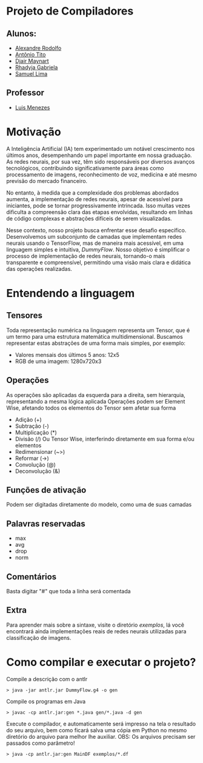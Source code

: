 # Projeto de Compiladores
## Alunos:
 - [Alexandre Rodolfo](https://github.com/AlexandreRodolfo)
 - [Antônio Tito](https://github.com/Tito-Jr)
 - [Djair Maynart](https://github.com/DjairMaynart)
 - [Rhadyja Gabriela](https://github.com/rhadyja)
 - [Samuel Lima](https://github.com/Samuk4Lima)
## Professor
 - [Luis Menezes](https://github.com/lcsm-ecomp)

# Motivação
A Inteligência Artificial (IA) tem experimentado um notável crescimento nos últimos anos, desempenhando um papel importante em nossa graduação. As redes neurais, por sua vez, têm sido responsáveis por diversos avanços tecnológicos, contribuindo significativamente para áreas como processamento de imagens, reconhecimento de voz, medicina e até mesmo previsão do mercado financeiro.

No entanto, à medida que a complexidade dos problemas abordados aumenta, a implementação de redes neurais, apesar de acessível para iniciantes, pode se tornar progressivamente intrincada. Isso muitas vezes dificulta a compreensão clara das etapas envolvidas, resultando em linhas de código complexas e abstrações difíceis de serem visualizadas.

Nesse contexto, nosso projeto busca enfrentar esse desafio específico. Desenvolvemos um subconjunto de camadas que implementam redes neurais usando o TensorFlow, mas de maneira mais acessível, em uma linguagem simples e intuitiva, *DummyFlow*. Nosso objetivo é simplificar o processo de implementação de redes neurais, tornando-o mais transparente e compreensível, permitindo uma visão mais clara e didática das operações realizadas.

# Entendendo a linguagem
## Tensores
Toda representação numérica na linguagem representa um Tensor, que é um termo para uma estrutura matemática multidimensional. Buscamos representar estas abstrações de uma forma mais simples, por exemplo:
- Valores mensais dos últimos 5 anos: 12x5
- RGB de uma imagem: 1280x720x3
## Operações
As operações são aplicadas da esquerda para a direita, sem hierarquia, representando a mesma lógica aplicada 
Operações podem ser Element Wise, afetando todos os elementos do Tensor sem afetar sua forma
- Adição (+)
- Subtração (-)
- Multiplicação (*)
- Divisão (/)
Ou Tensor Wise, interferindo diretamente em sua forma e/ou elementos
- Redimensionar (~>)
- Reformar (->)
- Convolução (@)
- Deconvolução (&)
## Funções de ativação
Podem ser digitadas diretamente do modelo, como uma de suas camadas
## Palavras reservadas
- max
- avg
- drop
- norm
## Comentários
Basta digitar "#" que toda a linha será comentada
## Extra
Para aprender mais sobre a sintaxe, visite o diretório *exemplos*, lá você encontrará ainda implementações reais de redes neurais utilizadas para classificação de imagens.

# Como compilar e executar o projeto?
Compile a descrição com o antlr
```
> java -jar antlr.jar DummyFlow.g4 -o gen
```
Compile os programas em Java
```
> javac -cp antlr.jar:gen *.java gen/*.java -d gen
```
Execute o compilador, e automaticamente será impresso na tela o resultado do seu arquivo, bem como ficará salva uma cópia em Python no mesmo diretório do arquivo para melhor lhe auxiliar. OBS: Os arquivos precisam ser passados como parâmetro!
```
> java -cp antlr.jar:gen MainDF exemplos/*.df
```
